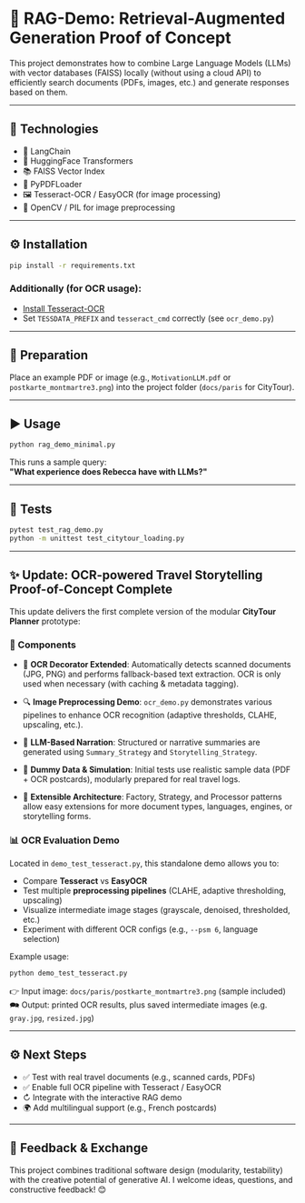 # 🚀 RAG-Demo: Retrieval-Augmented Generation Proof of Concept

This project demonstrates how to combine Large Language Models (LLMs) with vector databases (FAISS) locally (without using a cloud API) to efficiently search documents (PDFs, images, etc.) and generate responses based on them.

---

## 🔧 Technologies

- 🤮 LangChain
- 🤗 HuggingFace Transformers
- 📚 FAISS Vector Index
- 📄 PyPDFLoader
- 🖼️ Tesseract-OCR / EasyOCR (for image processing)
- 🥪 OpenCV / PIL for image preprocessing

---

## ⚙️ Installation

```bash
pip install -r requirements.txt
```

### Additionally (for OCR usage):

- [Install Tesseract-OCR](https://github.com/tesseract-ocr/tesseract)
- Set `TESSDATA_PREFIX` and `tesseract_cmd` correctly (see `ocr_demo.py`)

---

## 📂 Preparation

Place an example PDF or image (e.g., `MotivationLLM.pdf` or `postkarte_montmartre3.png`) into the project folder (`docs/paris` for CityTour).

---

## ▶️ Usage

```bash
python rag_demo_minimal.py
```

This runs a sample query:\
**"What experience does Rebecca have with LLMs?"**

---

## 🤪 Tests

```bash
pytest test_rag_demo.py
python -m unittest test_citytour_loading.py
```

---

## ✨ Update: OCR-powered Travel Storytelling Proof-of-Concept Complete

This update delivers the first complete version of the modular **CityTour Planner** prototype:

### 🧹 Components

- 📂 **OCR Decorator Extended**: Automatically detects scanned documents (JPG, PNG) and performs fallback-based text extraction. OCR is only used when necessary (with caching & metadata tagging).

- 🔍 **Image Preprocessing Demo**: `ocr_demo.py` demonstrates various pipelines to enhance OCR recognition (adaptive thresholds, CLAHE, upscaling, etc.).

- 🤠 **LLM-Based Narration**: Structured or narrative summaries are generated using `Summary_Strategy` and `Storytelling_Strategy`.

- 🔧 **Dummy Data & Simulation**: Initial tests use realistic sample data (PDF + OCR postcards), modularly prepared for real travel logs.

- 📆 **Extensible Architecture**: Factory, Strategy, and Processor patterns allow easy extensions for more document types, languages, engines, or storytelling forms.

### 📊 OCR Evaluation Demo

Located in `demo_test_tesseract.py`, this standalone demo allows you to:

- Compare **Tesseract** vs **EasyOCR**
- Test multiple **preprocessing pipelines** (CLAHE, adaptive thresholding, upscaling)
- Visualize intermediate image stages (grayscale, denoised, thresholded, etc.)
- Experiment with different OCR configs (e.g., `--psm 6`, language selection)

Example usage:

```bash
python demo_test_tesseract.py
```

👉 Input image: `docs/paris/postkarte_montmartre3.png` (sample included)\
🗪 Output: printed OCR results, plus saved intermediate images (e.g. `gray.jpg`, `resized.jpg`)

---

## ⚙️ Next Steps

- ✅ Test with real travel documents (e.g., scanned cards, PDFs)
- ✅ Enable full OCR pipeline with Tesseract / EasyOCR
- ↻ Integrate with the interactive RAG demo
- 🌍 Add multilingual support (e.g., French postcards)

---

## 💬 Feedback & Exchange

This project combines traditional software design (modularity, testability) with the creative potential of generative AI. I welcome ideas, questions, and constructive feedback! 😊

